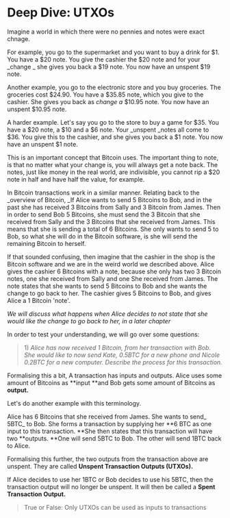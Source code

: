 # Deep Dive: UTXOs

Imagine a world in which there were no pennies and notes were exact chnage.

For example, you go to the supermarket and you want to buy a drink for $1. You have a $20 note. You give the cashier the $20 note and for your _change _ she gives you back a $19 note. You now have an unspent $19 note.

Another example, you go to the electronic store and you buy groceries. The groceries cost $24.90. You have a $35.85 note, which you give to the cashier. She gives you back as _change a_ $10.95 note. You now have an unspent $10.95 note.

A harder example. Let's say you go to the store to buy a game for $35. You have a $20 note, a $10 and a $6 note. Your \_unspent \_notes all come to $36. You give this to the cashier, and she gives you back a $1 note. You now have an unspent $1 note.

This is an important concept that Bitcoin uses. The important thing to note, is that no matter what your change is, you will always get a note back. The notes, just like money in the real world, are indivisible, you cannot rip a $20 note in half and have half the value, for example.

In Bitcoin transactions work in a similar manner. Relating back to the \_overview of Bitcoin, \_If Alice wants to send 5 Bitcoins to Bob, and in the past she has received 3 Bitcoins from Sally and 3 Bitcoin from James. Then  in order to send Bob 5 Bitcoins, she must send the 3 Bitcoin that she received from Sally and the 3 Bitcoins that she received from James. This means that she is sending a total of 6 Bitcoins. She only wants to send 5 to Bob, so what she will do in the Bitcoin software, is she will send the remaining Bitcoin to herself.

If that sounded confusing, then imagine that the cashier in the shop is the Bitcoin software and we are in the weird world we described above. Alice gives the cashier 6 Bitcoins with a note, because she only has two 3 Bitcoin notes, one she received from Sally and one She received from James. The note states that she wants to send 5 Bitcoins to Bob and she wants the change to go back to her. The cashier gives 5 Bitcoins to Bob, and gives Alice a 1 Bitcoin 'note'.

_We will discuss what happens when Alice decides to not state that she would like the change to go back to her, in a later chapter_

In order to test your understanding, we will go over some questions:

> 1\) _Alice has now received 1 Bitcoin, from her transaction with Bob. She would like to now send Kate, 0.5BTC for a new phone and Nicole 0.2BTC for a new computer. Describe the process for this transaction._

Formalising this a bit, A transaction has inputs and outputs. Alice uses some amount of Bitcoins as **input **and Bob gets some amount of Bitcoins as **output.**

Let's do another example with this terminology.

Alice has 6 Bitcoins that she received from James. She wants to send_ 5BTC_ to Bob. She forms a transaction by supplying her **6 BTC as one input to this transaction. **She then states that this transaction will have two **outputs. **One will send 5BTC to Bob. The other will send 1BTC back to Alice.  
  
Formalising this further, the two outputs from the transaction above are unspent. They are called **Unspent Transaction Outputs \(UTXOs\).**

If Alice decides to use her 1BTC or Bob decides to use his 5BTC, then the transaction output will no longer be unspent. It will then be called a **Spent Transaction Output.**

> True or False: Only UTXOs can be used as inputs to transactions



